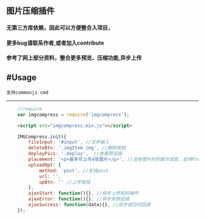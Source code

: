 ## 图片压缩插件
#### 无第三方库依赖，因此可以方便整合入项目，
#### 更多bug请联系作者,或者加入contribute
#### 参考了网上部分资料，整合更多预览、压缩功能,异步上传

#Usage
------
	支持commonjs cmd
------

```js
	//require
	var imgcompress = require('imgcompress');
```

```html
	<script src="imgcompress.min.js"></script>
```

```js
    IMGCompress.init({
        fileInput: '#input', //文件输入
		deleteBtn: '.imgItem img', //删除按钮
		deployPics: '.deploy',  //放置预览图
		placement: '<p>最多可上传4张图片</p>', //没有图片时的提示信息，支持html文本
		uploadOpt: {
		    method: 'post', //支持post
		    url: '',
		    upBtn: '' //上传按钮
		},
		ajaxStart: function(){}, //异步上传前的操作
		ajaxError: function(){}, //异步失败回调
		ajaxSuccess: function(data){}, //异步成功的回调
	});
```
